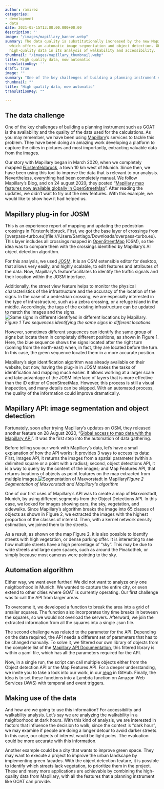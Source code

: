 ```yaml
---
author: ramirez
categories:
- development
- data
date: 2021-05-15T13:00:00.000+00:00
description: ''
image: "/images/mapillary_banner.webp"
summary: The data quality is substitutionally increased by the new Mapillary API,
  which offers an automatic image segmentation and object detection. GOAT uses this
  high-quality data in its analysis of walkability and accessibility.
thumbnail: "/images/mapillary_thumbnail.webp"
title: High quality data, now automatic
translationKey: ''
draft: true
image: ""
summary: "One of the key challenges of building a planning instrument such as GOAT is the availability and the quality of the data used for the calculations. We are frequently searching new data sources, such as Mapillary."
thumbnail: ""
title: "High quality data, now automatic"
translationKey: ""

---
```

## The data challenge

One of the key challenges of building a planning instrument such as GOAT is the availability and the quality of the data used for the calculations. As you may remember, we have been using [Mapillary](https://www.mapillary.com/)’s services to tackle this problem. They have been doing an amazing work developing a platform to capture the cities in pictures and most importantly, extracting valuable data from the images.

Our story with Mapillary began in March 2020, when we completely mapped [Fürstenfeldbruck](https://www.open-accessibility.org/mapillary/ "Fürstenfeldbruck in Mapillary"), a town 10 km west of Munich. Since then, we have been using this tool to improve the data that is relevant to our analysis. Nevertheless, everything had been completely manual. We follow Mapillary’s Blog, and on 24 august 2020, they posted “[Mapillary map features now available globally in OpenStreetMap](https://blog.mapillary.com/update/2020/08/24/global-map-features-openstreetmap.html)”. After reading the updates, we didn’t wait to try out the new features. With this example, we would like to show how it had helped us.

## Mapillary plug-in for JOSM

This is an experience report of mapping and updating the pedestrian crossings in Fürstenfeldbruck. First, we got the base layer of crossings from \[overpass-turbo.eu\](file:///Users/Santiago/Downloads/overpass-turbo.eu). This layer includes all crossings mapped in [OpenStreetMap](https://www.openstreetmap.org/#map=5/50.151/9.539) (OSM), so the idea was to compare them with the crossings identified by Mapillary’s AI object detection algorithm.

For this analysis, we used [JOSM](https://josm.openstreetmap.de/). It is an OSM extensible editor for desktop, that allows very easily, and highly scalable, to edit features and attributes of the data. Now, Mapillary’s featurefacilitates to identify the traffic signals and their location within the JOSM interface.

Additionally, the street view feature helps to monitor the physical characteristics of the infrastructure and the accuracy of the location of the signs. In the case of a pedestrian crossing, we are especially interested in the type of infrastructure, such as a zebra crossing, or a refuge island in the middle. Accordingly, the tags of the existing infrastructure can be updated to match the images and the signs.![Same signs in different identifyed in different locations by Mapillary.](/images/mapillary_fig1.jpg "Mapillary locations")_Figure 1 Two sequences identifying the same signs in different locations_

However, sometimes different sequences can identify the same group of signs but locate them in completely different positions, as shown in Figure 1. Here, the blue sequence shows the signs located after the right turn (coming from the north-east) when, in fact, they are located before the turn. In this case, the green sequence located them in a more accurate position.

Mapillary’s sign identification algorithm was already available on their website, but now, having the plug-in in JOSM makes the tasks of identification and mapping much easier. It allows working at a larger scale and take advantage of the JOSM interface of layers that is more effective than the iD editor of OpenStreetMap. However, this process is still a visual inspection, and many details can be skipped. With an automated process, the quality of the information could improve dramatically.

## Mapillary API: image segmentation and object detection

Fortunately, soon after trying Mapillary’s updates on OSM, they released another feature on 28 August 2020, “[Global access to map data with the Mapillary API](https://blog.mapillary.com/update/2020/08/28/map-data-mapillary-api.html)”. It was the first step into the automation of data gathering.

Before telling you our work with Mapillary’s data, let’s have a small explanation of how the API works: It provides 3 ways to access its data: First, Images API, it returns the images from a spatial parameter (within a delimited square or a point with a radius); second, object detections API, it is a way to query by the content of the images; and Map Features API, that returns locations of objects as point features on the map extracted from multiple images.![Segmentation of Maxvorstadt in Mapillary](/images/mapillary_fig2.jpg "Maxvorstadt")_Figure 2 Segmentation of Maxvorstadt and Mapillary's algorithm_

One of our first uses of Mapillary’s API was to create a map of Maxvorstadt, Munich, by using different segments from the Object Detections API. In this case, we looked for images showing cars, the sky, vegetation, and sidewalks. Since Mapillary’s algorithm breaks the image into 65 classes of objects as shown in Figure 2, we extracted the images with the highest proportion of the classes of interest. Then, with a kernel network density estimation, we joined them to the streets.

As a result, as shown on the map Figure 2, it is also possible to identify streets with high vegetation, or dense parking offer. It is interesting to see how multiple streets have a high percentage of “sky”. This may be due to wide streets and large open spaces, such as around the Pinakothek, or simply because most cameras were pointing to the sky.

## Automation algorithm

Either way, we went even further! We did not want to analyze only one neighborhood in Munich. We wanted to capture the entire city, or even extend to other cities where GOAT is currently operating. Our first challenge was to call the API from larger areas.

To overcome it, we developed a function to break the area into a grid of smaller squares. The function also incorporates tiny time breaks in between the squares, so we would not overload the servers. Afterward, we join the extracted information from all the squares into a single .json file.

The second challenge was related to the parameter for the API. Depending on the data required, the API needs a different set of parameters that has to be changed manually. To solve it, we filtered our own library of objects from the complete list of the [Mapillary API Documentation](https://www.mapillary.com/developer/api-documentation/), this filtered library is within a yaml file, which has all the parameters required for the API.

Now, in a single run, the script can call multiple objects either from the Object detection API or the Map Features API. For a deeper understanding, we invite you to take a look into our work, in our [repo](https://github.com/goat-community/mapillary-api) in GitHub. Finally, the idea is to set these functions into a Lambda function on Amazon Web Services (AWS) with temporal and event triggers.

## Making use of the data

And how are we going to use this information? For accessibility and walkability analysis. Let’s say we are analyzing the walkability in a neighborhood at dark hours. With this kind of analysis, we are interested in factors that influence the decision to walk, since the context is “dark hour”, we may examine if people are doing a longer detour to avoid darker streets. In this case, our objects of interest would be light poles. The evaluation could be more accurate with this information.

Another example could be a city that wants to improve green space. They may want to execute a project to improve the urban landscape by implementing green facades. With the object detection feature, it is possible to identify which streets lack vegetation, to prioritize them in the project. These and many more applications are achievable by combining the high-quality data from Mapillary, with all the features that a planning instrument like GOAT can provide.
